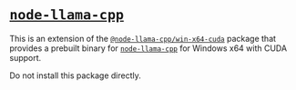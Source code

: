 # [`node-llama-cpp`](https://github.com/withcatai/node-llama-cpp)
This is an extension of the [`@node-llama-cpp/win-x64-cuda`](https://www.npmjs.com/package/@node-llama-cpp/win-x64-cuda) package
that provides a prebuilt binary for [`node-llama-cpp`](https://github.com/withcatai/node-llama-cpp) for Windows x64 with CUDA support.

Do not install this package directly.

